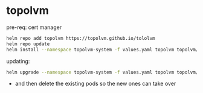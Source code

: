 # topolvm

pre-req: cert manager

```bash
helm repo add topolvm https://topolvm.github.io/tololvm
helm repo update
helm install --namespace topolvm-system -f values.yaml topolvm topolvm/topolvm
```

updating:

```bash
helm upgrade --namespace topolvm-system -f values.yaml topolvm topolvm/topolvm
```

* and then delete the existing pods so the new ones can take over
